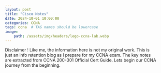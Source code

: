 ```yaml
---
layout: post
title: "Cisco Notes"
date: 2024-10-01 10:00:00
categories: CCNA
tags: ccna  # TAG names should be lowercase
image:
    path: /assets/img/headers/lego-ccna-lab.webp
---
```


Disclaimer ! Like me, the information here is not my original work. This is just an info retention blog as I prepare for my CCNA exam. The key notes are extracted from CCNA 200-301 Official Cert Guide. Lets begin our CCNA journey from the beginning. 

